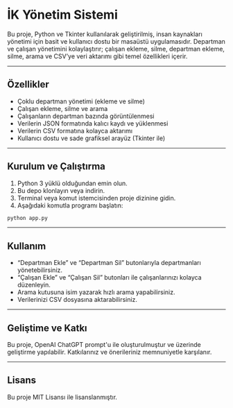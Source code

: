 # İK Yönetim Sistemi

Bu proje, Python ve Tkinter kullanılarak geliştirilmiş, insan kaynakları yönetimi için basit ve kullanıcı dostu bir masaüstü uygulamasıdır. Departman ve çalışan yönetimini kolaylaştırır; çalışan ekleme, silme, departman ekleme, silme, arama ve CSV’ye veri aktarımı gibi temel özellikleri içerir.

---

## Özellikler

* Çoklu departman yönetimi (ekleme ve silme)
* Çalışan ekleme, silme ve arama
* Çalışanların departman bazında görüntülenmesi
* Verilerin JSON formatında kalıcı kaydı ve yüklenmesi
* Verilerin CSV formatına kolayca aktarımı
* Kullanıcı dostu ve sade grafiksel arayüz (Tkinter ile)

---

## Kurulum ve Çalıştırma

1. Python 3 yüklü olduğundan emin olun.
2. Bu depo klonlayın veya indirin.
3. Terminal veya komut istemcisinden proje dizinine gidin.
4. Aşağıdaki komutla programı başlatın:

```bash
python app.py
```

---

## Kullanım

* “Departman Ekle” ve “Departman Sil” butonlarıyla departmanları yönetebilirsiniz.
* “Çalışan Ekle” ve “Çalışan Sil” butonları ile çalışanlarınızı kolayca düzenleyin.
* Arama kutusuna isim yazarak hızlı arama yapabilirsiniz.
* Verilerinizi CSV dosyasına aktarabilirsiniz.

---

## Geliştime ve Katkı

Bu proje, OpenAI ChatGPT prompt'u ile oluşturulmuştur ve üzerinde geliştirme yapılabilir. Katkılarınız ve önerileriniz memnuniyetle karşılanır.

---

## Lisans

Bu proje MIT Lisansı ile lisanslanmıştır.
